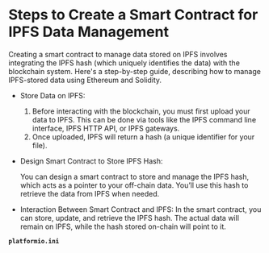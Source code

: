 # Steps to Create a Smart Contract for IPFS Data Management

Creating a smart contract to manage data stored on IPFS involves integrating the IPFS hash (which uniquely identifies the data) with the blockchain system. Here's a step-by-step guide, describing how to manage IPFS-stored data using Ethereum and Solidity.

- Store Data on IPFS:

  1. Before interacting with the blockchain, you must first upload your data to IPFS. This can be done via tools like the IPFS command line interface, IPFS HTTP API, or IPFS gateways.
  2. Once uploaded, IPFS will return a hash (a unique identifier for your file).

- Design Smart Contract to Store IPFS Hash:

  You can design a smart contract to store and manage the IPFS hash, which acts as a pointer to your off-chain data. You’ll use this hash to retrieve the data from IPFS when needed.

- Interaction Between Smart Contract and IPFS:
  In the smart contract, you can store, update, and retrieve the IPFS hash. The actual data will remain on IPFS, while the hash stored on-chain will point to it.
  
**`platformio.ini`**
